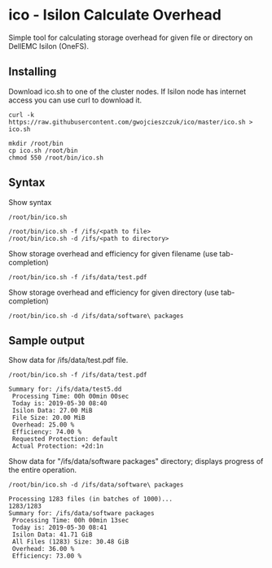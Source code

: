# ico - Isilon Calculate Overhead

Simple tool for calculating storage overhead for given file or directory on DellEMC Isilon (OneFS).

## Installing

Download ico.sh to one of the cluster nodes. If Isilon node has internet access you can use curl to download it.

```
curl -k https://raw.githubusercontent.com/gwojcieszczuk/ico/master/ico.sh > ico.sh
```

```
mkdir /root/bin
cp ico.sh /root/bin
chmod 550 /root/bin/ico.sh
```

## Syntax

Show syntax

```
/root/bin/ico.sh
```
```
/root/bin/ico.sh -f /ifs/<path to file>
/root/bin/ico.sh -d /ifs/<path to directory>
```

Show storage overhead and efficiency for given filename (use tab-completion)

```
/root/bin/ico.sh -f /ifs/data/test.pdf
```

Show storage overhead and efficiency for given directory (use tab-completion)

```
/root/bin/ico.sh -d /ifs/data/software\ packages
```

## Sample output

Show data for /ifs/data/test.pdf file.
```
/root/bin/ico.sh -f /ifs/data/test.pdf
```
```
Summary for: /ifs/data/test5.dd
 Processing Time: 00h 00min 00sec
 Today is: 2019-05-30 08:40
 Isilon Data: 27.00 MiB
 File Size: 20.00 MiB
 Overhead: 25.00 %
 Efficiency: 74.00 %
 Requested Protection: default
 Actual Protection: +2d:1n
```

Show data for "/ifs/data/software packages" directory; displays progress of the entire operation.

```
/root/bin/ico.sh -d /ifs/data/software\ packages
```
```
Processing 1283 files (in batches of 1000)... 
1283/1283
Summary for: /ifs/data/software packages
 Processing Time: 00h 00min 13sec
 Today is: 2019-05-30 08:41
 Isilon Data: 41.71 GiB
 All Files (1283) Size: 30.48 GiB
 Overhead: 36.00 %
 Efficiency: 73.00 %
```

